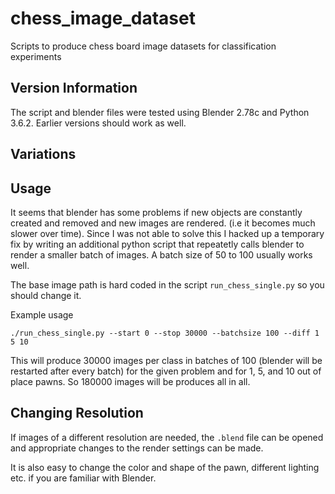 # chess_image_dataset
Scripts to produce chess board image datasets for classification experiments

## Version Information

The script and blender files were tested using Blender 2.78c and
Python 3.6.2. Earlier versions should work as well.

## Variations


## Usage

It seems that blender has some problems if new objects are constantly
created and removed and new images are rendered. (i.e it becomes much
slower over time). Since I was not able to solve this I hacked up a
temporary fix by writing an additional python script that repeatetly
calls blender to render a smaller batch of images. A batch size of 50
to 100 usually works well.

The base image path is hard coded in the script `run_chess_single.py`
so you should change it.

Example usage
~~~~
./run_chess_single.py --start 0 --stop 30000 --batchsize 100 --diff 1 5 10
~~~~

This will produce 30000 images per class in batches of 100 (blender
will be restarted after every batch) for the given problem and for 1,
5, and 10 out of place pawns. So 180000 images will be produces all in
all.

## Changing Resolution
If images of a different resolution are needed, the `.blend` file can
be opened and appropriate changes to the render settings can be made.

It is also easy to change the color and shape of the pawn, different
lighting etc. if you are familiar with Blender.
